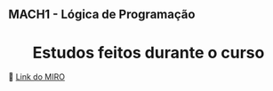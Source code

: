 ## MACH1 - Lógica de Programação

<h1 align="center">
  Estudos feitos durante o curso
</h1>
<p>🚀 <a href="https://miro.com/app/board/uXjVOtm2ZXg=/"> Link do MIRO </a></p>
